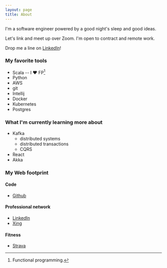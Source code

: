 ```yaml
---
layout: page
title: About
---
```


I'm a software engineer powered by a good night's sleep and good ideas.

Let's link and meet up over Zoom. I'm open to contract and remote work.

Drop me a line on [LinkedIn](https://www.linkedin.com/in/esteban-zacharzewski)!

### My favorite tools
* Scala -- I ♥️ FP[^footnote_one]
* Python
* AWS
* git
* Intellij
* Docker
* Kubernetes
* Postgres

### What I'm currently learning more about
* Kafka
  * distributed systems
  * distributed transactions
  * CQRS
* React
* Akka

### My Web footprint

#### Code
* [Github](https://github.com/stzr1123)

#### Professional network
* [LinkedIn](https://www.linkedin.com/in/esteban-zacharzewski)
* [Xing](https://www.xing.com/profile/Esteban_Zacharzewski)

#### Fitness
* [Strava](https://www.strava.com/athletes/9632376)

[^footnote_one]: Functional programming.